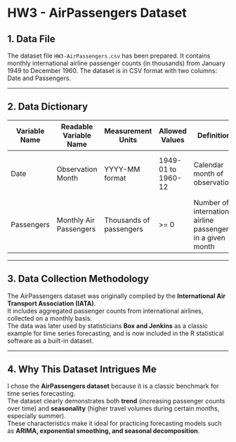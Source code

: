 # HW3 - AirPassengers Dataset 

## 1. Data File
The dataset file `HW3-AirPassengers.csv` has been prepared. It contains monthly international airline passenger counts (in thousands) from January 1949 to December 1960. The dataset is in CSV format with two columns: Date and Passengers.

---

## 2. Data Dictionary

| Variable Name | Readable Variable Name | Measurement Units       | Allowed Values   | Definition                                              | Synonyms                | Description |
|---------------|------------------------|------------------------|------------------|----------------------------------------------------------|-------------------------|-------------|
| Date          | Observation Month      | YYYY-MM format         | 1949-01 to 1960-12 | Calendar month of observation                           | Time                    | Represents the month and year of the observation |
| Passengers    | Monthly Air Passengers | Thousands of passengers | >= 0             | Number of international airline passengers in a given month | Air Travel, Flight Demand | Recorded monthly passenger counts from 1949–1960 |

---

## 3. Data Collection Methodology
The AirPassengers dataset was originally compiled by the **International Air Transport Association (IATA)**.  
It includes aggregated passenger counts from international airlines, collected on a monthly basis.  
The data was later used by statisticians **Box and Jenkins** as a classic example for time series forecasting, and is now included in the R statistical software as a built-in dataset.

---

## 4. Why This Dataset Intrigues Me
I chose the **AirPassengers dataset** because it is a classic benchmark for time series forecasting.  
The dataset clearly demonstrates both **trend** (increasing passenger counts over time) and **seasonality** (higher travel volumes during certain months, especially summer).  
These characteristics make it ideal for practicing forecasting models such as **ARIMA, exponential smoothing, and seasonal decomposition**.  


